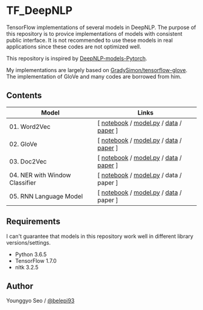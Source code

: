 # TF_DeepNLP

TensorFlow implementations of several models in DeepNLP. The purpose of this repository is to provice implementations of models with consistent public interface. It is not recommended to use these models in real applications since these codes are not optimized well.

This repository is inspired by [DeepNLP-models-Pytorch](https://github.com/DSKSD/DeepNLP-models-Pytorch).

My implementations are largely based on [GradySimon/tensorflow-glove](https://github.com/GradySimon/tensorflow-glove). The implementation of GloVe and many codes are borrowed from him.

## Contents
|Model                                    |Links                                  |
|-----------------------------------------|---------------------------------------|
|01. Word2Vec                  |[ [notebook](https://nbviewer.jupyter.org/github/belepi93/TF_DeepNLP/blob/master/01.Word2Vec.ipynb) / [model.py](https://github.com/belepi93/TF_DeepNLP/blob/master/models/Word2Vec.py) / [data](https://www.kaggle.com/snap/amazon-fine-food-reviews) / [paper](https://papers.nips.cc/paper/5021-distributed-representations-of-words-and-phrases-and-their-compositionality.pdf)  ]|
|02. GloVe                     |[ [notebook](https://nbviewer.jupyter.org/github/belepi93/TF_DeepNLP/blob/master/02.GloVe.ipynb) / [model.py](https://github.com/belepi93/TF_DeepNLP/blob/master/models/GloVe.py) / [data](https://www.kaggle.com/snap/amazon-fine-food-reviews) / [paper](https://www.aclweb.org/anthology/D14-1162) ]|
|03. Doc2Vec                   |[ [notebook](https://nbviewer.jupyter.org/github/belepi93/TF_DeepNLP/blob/master/03.Doc2Vec.ipynb) / [model.py](https://github.com/belepi93/TF_DeepNLP/blob/master/models/Doc2Vec.py) / [data](https://www.kaggle.com/snap/amazon-fine-food-reviews) / [paper](https://arxiv.org/pdf/1405.4053.pdf) ]|
|04. NER with Window Classifier        |[ [notebook](https://nbviewer.jupyter.org/github/belepi93/TF_DeepNLP/blob/master/04.NER_WC.ipynb) / [model.py](https://github.com/belepi93/TF_DeepNLP/blob/master/models/WindowClassifier.py) / data / paper ]|
|05. RNN Language Model        |[ [notebook](https://nbviewer.jupyter.org/github/belepi93/TF_DeepNLP/blob/master/05.RNN_LM.ipynb) / [model.py](https://github.com/belepi93/TF_DeepNLP/blob/master/models/RNN_LM.py) / [data](http://www.fit.vutbr.cz/~imikolov/rnnlm/simple-examples.tgz) / paper ]|



## Requirements
I can't guarantee that models in this repository work well in different library versions/settings.
- Python 3.6.5
- TensorFlow 1.7.0
- nltk 3.2.5

## Author
Younggyo Seo / [@belepi93](https://github.com/belepi93)
